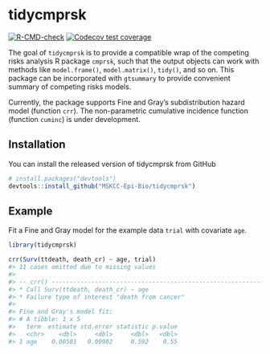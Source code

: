 
<!-- README.md is generated from README.Rmd. Please edit that file -->

# tidycmprsk

<!-- badges: start -->

[![R-CMD-check](https://github.com/MSKCC-Epi-Bio/tidycmprsk/workflows/R-CMD-check/badge.svg)](https://github.com/MSKCC-Epi-Bio/tidycmprsk/actions)
[![Codecov test
coverage](https://codecov.io/gh/MSKCC-Epi-Bio/tidycmprsk/branch/main/graph/badge.svg)](https://codecov.io/gh/MSKCC-Epi-Bio/tidycmprsk?branch=main)
<!-- badges: end -->

The goal of `tidycmprsk` is to provide a compatible wrap of the
competing risks analysis R package `cmprsk`, such that the output
objects can work with methods like `model.frame()`, `model.matrix()`,
`tidy()`, and so on. This package can be incorporated with `gtsummary`
to provide convenient summary of competing risks models.

Currently, the package supports Fine and Gray’s subdistribution hazard
model (function `crr`). The non-parametric cumulative incidence function
(function `cuminc`) is under development.

## Installation

You can install the released version of tidycmprsk from GitHub

``` r
# install.packages("devtools")
devtools::install_github("MSKCC-Epi-Bio/tidycmprsk")
```

## Example

Fit a Fine and Gray model for the example data `trial` with covariate
`age`.

``` r
library(tidycmprsk)

crr(Surv(ttdeath, death_cr) ~ age, trial)
#> 11 cases omitted due to missing values
#> 
#> -- crr() -----------------------------------------------------------------------
#> * Call Surv(ttdeath, death_cr) ~ age
#> * Failure type of interest "death from cancer"
#> 
#> Fine and Gray's model fit: 
#> # A tibble: 1 x 5
#>   term  estimate std.error statistic p.value
#>   <chr>    <dbl>     <dbl>     <dbl>   <dbl>
#> 1 age    0.00581   0.00982     0.592    0.55
```
